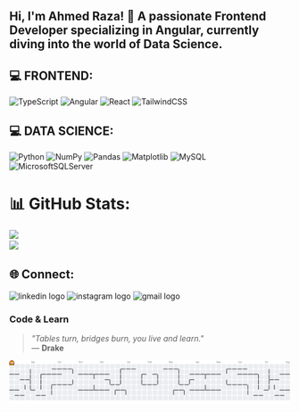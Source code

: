 ## Hi, I'm Ahmed Raza! 🚀 A passionate Frontend Developer specializing in Angular, currently diving into the world of Data Science.

## 💻 FRONTEND:
![TypeScript](https://img.shields.io/badge/typescript-%23007ACC.svg?style=for-the-badge&logo=typescript&logoColor=white) ![Angular](https://img.shields.io/badge/angular-%23DD0031.svg?style=for-the-badge&logo=angular&logoColor=white) ![React](https://img.shields.io/badge/react-%2320232a.svg?style=for-the-badge&logo=react&logoColor=%2361DAFB) ![TailwindCSS](https://img.shields.io/badge/tailwindcss-%2338B2AC.svg?style=for-the-badge&logo=tailwind-css&logoColor=white) 

## 💻 DATA SCIENCE:
![Python](https://img.shields.io/badge/python-3670A0?style=for-the-badge&logo=python&logoColor=ffdd54) ![NumPy](https://img.shields.io/badge/numpy-%23013243.svg?style=for-the-badge&logo=numpy&logoColor=white) ![Pandas](https://img.shields.io/badge/pandas-%23150458.svg?style=for-the-badge&logo=pandas&logoColor=white) ![Matplotlib](https://img.shields.io/badge/Matplotlib-%23ffffff.svg?style=for-the-badge&logo=Matplotlib&logoColor=black) ![MySQL](https://img.shields.io/badge/mysql-4479A1.svg?style=for-the-badge&logo=mysql&logoColor=white) ![MicrosoftSQLServer](https://img.shields.io/badge/Microsoft%20SQL%20Server-CC2927?style=for-the-badge&logo=microsoft%20sql%20server&logoColor=white)

# 📊 GitHub Stats:
![](https://github-readme-stats.vercel.app/api?username=ahmed2402&theme=radical&hide_border=true&include_all_commits=false&count_private=false)<br/>
![](https://nirzak-streak-stats.vercel.app/?user=ahmed2402&theme=radical&hide_border=true)<br/>

## 🌐 Connect:
<div align="left">
  <img src="https://img.shields.io/static/v1?message=LinkedIn&logo=linkedin&label=&color=0077B5&logoColor=white&labelColor=&style=for-the-badge" height="30" alt="linkedin logo"  />
  <img src="https://img.shields.io/static/v1?message=Instagram&logo=instagram&label=&color=E4405F&logoColor=white&labelColor=&style=for-the-badge" height="30" alt="instagram logo"  />
  <img src="https://img.shields.io/static/v1?message=Gmail&logo=gmail&label=&color=D14836&logoColor=white&labelColor=&style=for-the-badge" height="30" alt="gmail logo"  />
</div>

### Code & Learn  
> *"Tables turn, bridges burn, you live and learn."*  
> — **Drake**
<picture>
  <source media="(prefers-color-scheme: dark)" srcset="https://raw.githubusercontent.com/ahmed2402/ahmed2402/output/pacman-contribution-graph-dark.svg">
  <source media="(prefers-color-scheme: light)" srcset="https://raw.githubusercontent.com/ahmed2402/ahmed2402/output/pacman-contribution-graph.svg">
  <img alt="pacman contribution graph" src="https://raw.githubusercontent.com/ahmed2402/ahmed2402/output/pacman-contribution-graph.svg">
</picture>
